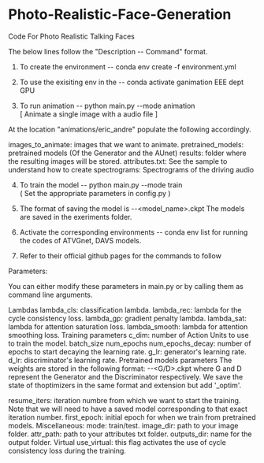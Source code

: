 # Photo-Realistic-Face-Generation
Code For Photo Realistic Talking Faces	

The below lines follow the "Description -- Command" format.

1) To create the environment -- conda env create -f environment.yml

2) To use the exisiting env in the -- conda activate ganimation
EEE dept GPU

3) To run animation -- python main.py --mode animation																																														
[ Animate a single image with a audio file ]

At the location "animations/eric_andre" populate the following accordingly.

images_to_animate: images that we want to animate.
pretrained_models: pretrained models (Of the Generator and the AUnet)
results: folder where the resulting images will be stored.
attributes.txt: See the sample to understand how to create 
spectrograms: Spectrograms of the driving audio							

4) To train the model -- python main.py --mode train	
( Set the appropriate parameters in config.py )


5) The format of saving the model is <epoch>-<iteration>-<model_name>.ckpt
The models are saved in the exeriments folder.

6) Activate the corresponding environments -- conda env list
for running the codes of ATVGnet, DAVS models.

7) Refer to their official github pages for the commands to follow

  
Parameters:
 
You can either modify these parameters in main.py or by calling them as command line arguments.

Lambdas
lambda_cls: classification lambda.
lambda_rec: lambda for the cycle consistency loss.
lambda_gp: gradient penalty lambda.
lambda_sat: lambda for attention saturation loss.
lambda_smooth: lambda for attention smoothing loss.
Training parameters
c_dim: number of Action Units to use to train the model.
batch_size
num_epochs
num_epochs_decay: number of epochs to start decaying the learning rate.
g_lr: generator's learning rate.
d_lr: discriminator's learning rate.
Pretrained models parameters
The weights are stored in the following format: <epoch>-<iteration>-<G/D>.ckpt where G and D represent the Generator and the Discriminator respectively. We save the state of thoptimizers in the same format and extension but add '_optim'.

resume_iters: iteration numbre from which we want to start the training. Note that we will need to have a saved model corresponding to that exact iteration number.
first_epoch: initial epoch for when we train from pretrained models.
Miscellaneous:
mode: train/test.
image_dir: path to your image folder.
attr_path: path to your attributes txt folder.
outputs_dir: name for the output folder.
Virtual
use_virtual: this flag activates the use of cycle consistency loss during the training.
